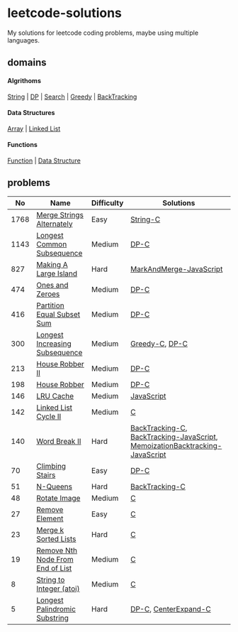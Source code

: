 # leetcode-solutions
My solutions for leetcode coding problems, maybe using multiple languages.

## domains
#### Algrithoms
[String](./domains/Algrithoms/String.md) | [DP](./domains/Algrithoms/DP.md) | [Search](./domains/Algrithoms/Search.md) | [Greedy](./domains/Algrithoms/Greedy.md) | [BackTracking](./domains/Algrithoms/BackTracking.md)
#### Data Structures
[Array](./domains/Data%20Structures/Array.md) | [Linked List](./domains/Data%20Structures/Linked%20List.md)
#### Functions
[Function](./domains/Functions/Function.md) | [Data Structure](./domains/Functions/Data%20Structure.md)

## problems
| No | Name | Difficulty | Solutions |
| -- | -- | -- | -- |
| 1768 | [Merge Strings Alternately](https://leetcode.cn/problems/Merge-Strings-Alternately) | Easy | [String-C](./solutions/algrithoms/Merge%20Strings%20Alternately/string.c) |
| 1143 | [Longest Common Subsequence](https://leetcode.cn/problems/Longest-Common-Subsequence) | Medium | [DP-C](./solutions/algrithoms/Longest%20Common%20Subsequence/dp.c) |
| 827 | [Making A Large Island](https://leetcode.cn/problems/Making-A-Large-Island) | Hard | [MarkAndMerge-JavaScript](./solutions/algrithoms/Making%20A%20Large%20Island/mark-and-merge.js) |
| 474 | [Ones and Zeroes](https://leetcode.cn/problems/Ones-and-Zeroes) | Medium | [DP-C](./solutions/algrithoms/Ones%20and%20Zeroes/dp.c) |
| 416 | [Partition Equal Subset Sum](https://leetcode.cn/problems/Partition-Equal-Subset-Sum) | Medium | [DP-C](./solutions/algrithoms/Partition%20Equal%20Subset%20Sum/dp.c) |
| 300 | [Longest Increasing Subsequence](https://leetcode.cn/problems/Longest-Increasing-Subsequence) | Medium | [Greedy-C](./solutions/algrithoms/Longest%20Increasing%20Subsequence/greedy.c), [DP-C](./solutions/algrithoms/Longest%20Increasing%20Subsequence/dp.c) |
| 213 | [House Robber II](https://leetcode.cn/problems/House-Robber-II) | Medium | [DP-C](./solutions/algrithoms/House%20Robber%20II/dp.c) |
| 198 | [House Robber](https://leetcode.cn/problems/House-Robber) | Medium | [DP-C](./solutions/algrithoms/House%20Robber/dp.c) |
| 146 | [LRU Cache](https://leetcode.cn/problems/LRU-Cache) | Medium | [JavaScript](./solutions/functions/LRU%20Cache/struct.js) |
| 142 | [Linked List Cycle II](https://leetcode.cn/problems/Linked-List-Cycle-II) | Medium | [C](./solutions/data%20structures/Linked%20List%20Cycle%20II/list.c) |
| 140 | [Word Break II](https://leetcode.cn/problems/Word-Break-II) | Hard | [BackTracking-C](./solutions/algrithoms/Word%20Break%20II/backtracking.c), [BackTracking-JavaScript](./solutions/algrithoms/Word%20Break%20II/backtracking.js), [MemoizationBacktracking-JavaScript](./solutions/algrithoms/Word%20Break%20II/memoization-backtracking.js) |
| 70 | [Climbing Stairs](https://leetcode.cn/problems/Climbing-Stairs) | Easy | [DP-C](./solutions/algrithoms/Climbing%20Stairs/dp.c) |
| 51 | [N-Queens](https://leetcode.cn/problems/N-Queens) | Hard | [BackTracking-C](./solutions/algrithoms/N-Queens/backtracking.c) |
| 48 | [Rotate Image](https://leetcode.cn/problems/Rotate-Image) | Medium | [C](./solutions/data%20structures/Rotate%20Image/array.c) |
| 27 | [Remove Element](https://leetcode.cn/problems/Remove-Element) | Easy | [C](./solutions/data%20structures/Remove%20Element/array.c) |
| 23 | [Merge k Sorted Lists](https://leetcode.cn/problems/Merge-k-Sorted-Lists) | Hard | [C](./solutions/data%20structures/Merge%20k%20Sorted%20Lists/list.c) |
| 19 | [Remove Nth Node From End of List](https://leetcode.cn/problems/Remove-Nth-Node-From-End-of-List) | Medium | [C](./solutions/data%20structures/Remove%20Nth%20Node%20From%20End%20of%20List/list.c) |
| 8 | [String to Integer (atoi)](https://leetcode.cn/problems/String-to-Integer-(atoi)) | Medium | [C](./solutions/functions/String%20to%20Integer%20(atoi)/func.c) |
| 5 | [Longest Palindromic Substring](https://leetcode.cn/problems/Longest-Palindromic-Substring) | Hard | [DP-C](./solutions/algrithoms/Longest%20Palindromic%20Substring/dp.c), [CenterExpand-C](./solutions/algrithoms/Longest%20Palindromic%20Substring/center-expand.c) |

